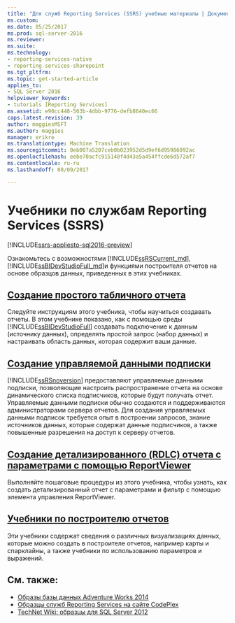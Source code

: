 ```yaml
---
title: "Для служб Reporting Services (SSRS) учебные материалы | Документы Microsoft"
ms.custom: 
ms.date: 05/25/2017
ms.prod: sql-server-2016
ms.reviewer: 
ms.suite: 
ms.technology:
- reporting-services-native
- reporting-services-sharepoint
ms.tgt_pltfrm: 
ms.topic: get-started-article
applies_to:
- SQL Server 2016
helpviewer_keywords:
- tutorials [Reporting Services]
ms.assetid: e90cc448-563b-4dbb-9776-defb8640ec66
caps.latest.revision: 39
author: maggiesMSFT
ms.author: maggies
manager: erikre
ms.translationtype: Machine Translation
ms.sourcegitcommit: 0eb007a5207ceb0b023952d5d9ef6d95986092ac
ms.openlocfilehash: eebe70acfc915140f4d43a5a454ffcde6d572af7
ms.contentlocale: ru-ru
ms.lasthandoff: 08/09/2017

---
```

# <a name="reporting-services-tutorials-ssrs"></a>Учебники по службам Reporting Services (SSRS)

[!INCLUDE[ssrs-appliesto-sql2016-preview](../includes/ssrs-appliesto-sql2016-preview.md)]

Ознакомьтесь с возможностями [!INCLUDE[ssRSCurrent_md](../includes/ssrscurrent-md.md)], [!INCLUDE[ssBIDevStudioFull_md](../includes/ssbidevstudiofull-md.md)]и функциями построителя отчетов на основе образцов данных, приведенных в этих учебниках.  
  
  
## <a name="create-a-basic-table-reportreporting-servicescreate-a-basic-table-report-ssrs-tutorialmd"></a>[Создание простого табличного отчета](../reporting-services/create-a-basic-table-report-ssrs-tutorial.md)  
Следуйте инструкциям этого учебника, чтобы научиться создавать отчеты. В этом учебнике показано, как с помощью среды [!INCLUDE[ssBIDevStudioFull](../includes/ssbidevstudiofull-md.md)] создавать подключение к данным (источнику данных), определять простой запрос (набор данных) и настраивать область данных, которая содержит ваши данные.  
  
## <a name="create-a-data-driven-subscriptionreporting-servicescreate-a-data-driven-subscription-ssrs-tutorialmd"></a>[Создание управляемой данными подписки](../reporting-services/create-a-data-driven-subscription-ssrs-tutorial.md)  
[!INCLUDE[ssRSnoversion](../includes/ssrsnoversion-md.md)] предоставляют управляемые данными подписки, позволяющие настроить распространение отчета на основе динамического списка подписчиков, которые будут получать отчет. Управляемые данными подписки обычно создаются и поддерживаются администраторами сервера отчетов. Для создания управляемых данными подписок требуется опыт в построении запросов, знание источников данных, которые содержат данные подписчиков, а также повышенные разрешения на доступ к серверу отчетов.  
   
## <a name="create-a-drillthrough-40rdlc41-report-with-parameters-using-reportviewerreporting-servicescreate-drillthrough-rdlc-report-with-parameters-reportviewermd"></a>[Создание детализированного (RDLC) отчета с параметрами с помощью ReportViewer](../reporting-services/create-drillthrough-rdlc-report-with-parameters-reportviewer.md)  
Выполняйте пошаговые процедуры из этого учебника, чтобы узнать, как создать детализированный отчет с параметрами и фильтр с помощью элемента управления ReportViewer.  
  
## <a name="report-builder-tutorialsreporting-servicesreport-builder-tutorialsmd"></a>[Учебники по построителю отчетов](../reporting-services/report-builder-tutorials.md)  
Эти учебники содержат сведения о различных визуализациях данных, которые можно создать в построителе отчетов, например карты и спарклайны, а также учебники по использованию параметров и выражений.   
  
  
## <a name="see-also"></a>См. также:  
* [Образы базы данных Adventure Works 2014](https://msftdbprodsamples.codeplex.com/releases/view/125550)  
* [Образцы служб Reporting Services на сайте CodePlex](http://go.microsoft.com/fwlink/?LinkId=198283)  
* [TechNet Wiki: образцы для SQL Server 2012](http://go.microsoft.com/fwlink/?linkID=220734)  
 
  
  
  


